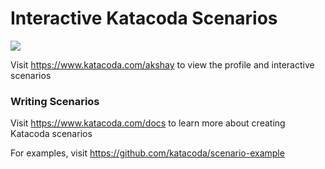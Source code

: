 # Interactive Katacoda Scenarios

[![](http://shields.katacoda.com/katacoda/akshay/count.svg)](https://www.katacoda.com/akshay "Get your profile on Katacoda.com")

Visit https://www.katacoda.com/akshay to view the profile and interactive scenarios

### Writing Scenarios
Visit https://www.katacoda.com/docs to learn more about creating Katacoda scenarios

For examples, visit https://github.com/katacoda/scenario-example
